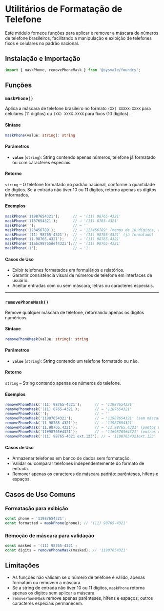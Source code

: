 # Utilitários de Formatação de Telefone

Este módulo fornece funções para aplicar e remover a máscara de números de telefone brasileiros, facilitando a manipulação e exibição de telefones fixos e celulares no padrão nacional.

## Instalação e Importação

```typescript
import { maskPhone, removePhoneMask } from '@sysvale/foundry';
```

## Funções

### `maskPhone()`

Aplica a máscara de telefone brasileiro no formato `(XX) XXXXX-XXXX` para celulares (11 dígitos) ou `(XX) XXXX-XXXX` para fixos (10 dígitos).

#### Sintaxe

```typescript
maskPhone(value: string): string
```

#### Parâmetros

- **`value`** (`string`): String contendo apenas números, telefone já formatado ou com caracteres especiais.

#### Retorno

`string` – O telefone formatado no padrão nacional, conforme a quantidade de dígitos. Se a entrada não tiver 10 ou 11 dígitos, retorna apenas os dígitos informados.

#### Exemplos

```typescript
maskPhone('11987654321');      // → '(11) 98765-4321'
maskPhone('1187654321');       // → '(11) 8765-4321'
maskPhone('');                 // → ''
maskPhone('123456789');        // → '123456789' (menos de 10 dígitos, retorna sem máscara)
maskPhone('(11) 98765-4321');  // → '(11) 98765-4321' (já formatado)
maskPhone('11.98765.4321');    // → '(11) 98765-4321'
maskPhone('11abc98765def4321');// → '(11) 98765-4321'
maskPhone('1');                // → '1'
```

#### Casos de Uso

- Exibir telefones formatados em formulários e relatórios.
- Garantir consistência visual de números de telefone em interfaces de usuário.
- Aceitar entradas com ou sem máscara, letras ou caracteres especiais.

---

### `removePhoneMask()`

Remove qualquer máscara de telefone, retornando apenas os dígitos numéricos.

#### Sintaxe

```typescript
removePhoneMask(value: string): string
```

#### Parâmetros

- **`value`** (`string`): String contendo um telefone formatado ou não.

#### Retorno

`string` – String contendo apenas os números do telefone.

#### Exemplos

```typescript
removePhoneMask('(11) 98765-4321');      // → '11987654321'
removePhoneMask('(11) 8765-4321');       // → '1187654321'
removePhoneMask('');                     // → ''
removePhoneMask('11987654321');          // → '11987654321' (sem máscara, retorna igual)
removePhoneMask('11 98765 4321');        // → '11987654321'
removePhoneMask('11.98765.4321');        // → '11.98765.4321' (pontos não são removidos)
removePhoneMask('11#98765#4321');        // → '11#98765#4321' (outros caracteres não são removidos)
removePhoneMask('(11) 98765-4321 ext.123'); // → '11987654321ext.123'
```

#### Casos de Uso

- Armazenar telefones em banco de dados sem formatação.
- Validar ou comparar telefones independentemente do formato de entrada.
- Remover apenas os caracteres de máscara padrão: parênteses, hífens e espaços.

## Casos de Uso Comuns

### Formatação para exibição

```typescript
const phone = '11987654321';
const formatted = maskPhone(phone); // '(11) 98765-4321'
```

### Remoção de máscara para validação

```typescript
const masked = '(11) 98765-4321';
const digits = removePhoneMask(masked); // '11987654321'
```

## Limitações

- As funções não validam se o número de telefone é válido, apenas formatam ou removem a máscara.
- Se a string de entrada não tiver 10 ou 11 dígitos, `maskPhone` retorna apenas os dígitos sem aplicar a máscara.
- `removePhoneMask` remove apenas parênteses, hífens e espaços; outros caracteres especiais permanecem.
